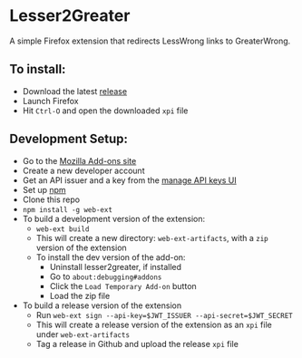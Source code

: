 # Lesser2Greater

A simple Firefox extension that redirects LessWrong links to GreaterWrong.

## To install:
* Download the latest [release](https://github.com/quanticle/lesser2greater/releases)
* Launch Firefox
* Hit `Ctrl-O` and open the downloaded `xpi` file

## Development Setup:
* Go to the [Mozilla Add-ons site](https://addons.mozilla.org)
* Create a new developer account
* Get an API issuer and a key from the [manage API keys UI](https://addons.mozilla.org/en-US/developers/addon/api/key/)
* Set up [npm](https://nodejs.org/en/)
* Clone this repo
* `npm install -g web-ext`
* To build a development version of the extension:
  * `web-ext build`
  * This will create a new directory: `web-ext-artifacts`, with a `zip` version of the extension
  * To install the dev version of the add-on:
    * Uninstall lesser2greater, if installed
    * Go to `about:debugging#addons`
    * Click the `Load Temporary Add-on` button
    * Load the zip file
* To build a release version of the extension
  * Run `web-ext sign --api-key=$JWT_ISSUER --api-secret=$JWT_SECRET`
  * This will create a release version of the extension as an `xpi` file under `web-ext-artifacts`
  * Tag a release in Github and upload the release `xpi` file
